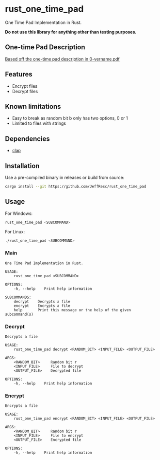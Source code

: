 # rust_one_time_pad
One Time Pad Implementation in Rust.

**Do not use this library for anything other than testing purposes.**

## One-time Pad Description
[Based off the one-time pad description in 0-vername.pdf](https://github.com/JeffResc/rust_one_time_pad/blob/main/0-vernam.pdf)

## Features
* Encrypt files
* Decrypt files

## Known limitations
* Easy to break as random bit b only has two options, 0 or 1
* Limited to files with strings

## Dependencies
* [clap](https://crates.io/crates/clap)

## Installation
Use a pre-compiled binary in releases or build from source:
```bash
cargo install --git https://github.com/JeffResc/rust_one_time_pad
```

## Usage

For Windows:
```bash
rust_one_time_pad <SUBCOMMAND>
```

For Linux:
```bash
./rust_one_time_pad <SUBCOMMAND>
```

### Main
```
One Time Pad Implementation in Rust.

USAGE:
    rust_one_time_pad <SUBCOMMAND>

OPTIONS:
    -h, --help    Print help information

SUBCOMMANDS:
    decrypt    Decrypts a file
    encrypt    Encrypts a file
    help       Print this message or the help of the given subcommand(s)
```

### Decrypt
```
Decrypts a file

USAGE:
    rust_one_time_pad decrypt <RANDOM_BIT> <INPUT_FILE> <OUTPUT_FILE>

ARGS:
    <RANDOM_BIT>     Random bit r
    <INPUT_FILE>     File to decrypt
    <OUTPUT_FILE>    Decrypted file

OPTIONS:
    -h, --help    Print help information
```

### Encrypt
```
Encrypts a file

USAGE:
    rust_one_time_pad encrypt <RANDOM_BIT> <INPUT_FILE> <OUTPUT_FILE>

ARGS:
    <RANDOM_BIT>     Random bit r
    <INPUT_FILE>     File to encrypt
    <OUTPUT_FILE>    Encrypted file

OPTIONS:
    -h, --help    Print help information
```
